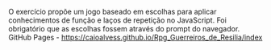 O exercício propõe um jogo baseado em escolhas para aplicar conhecimentos de função e laços de repetição no JavaScript. Foi obrigatório que as escolhas fossem através do prompt do navegador.
GitHub Pages - https://caioalvess.github.io/Rpg_Guerreiros_de_Resilia/index
